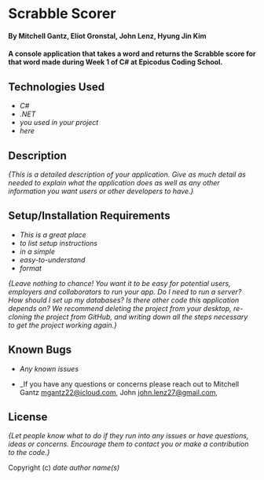 
# Scrabble Scorer

#### By Mitchell Gantz, Eliot Gronstal, John Lenz, Hyung Jin Kim

#### A console application that takes a word and returns the Scrabble score for that word made during Week 1 of C# at Epicodus Coding School.

## Technologies Used

* _C#_
* _.NET_
* _you used in your project_
* _here_

## Description

_{This is a detailed description of your application. Give as much detail as needed to explain what the application does as well as any other information you want users or other developers to have.}_

## Setup/Installation Requirements

* _This is a great place_
* _to list setup instructions_
* _in a simple_
* _easy-to-understand_
* _format_

_{Leave nothing to chance! You want it to be easy for potential users, employers and collaborators to run your app. Do I need to run a server? How should I set up my databases? Is there other code this application depends on? We recommend deleting the project from your desktop, re-cloning the project from GitHub, and writing down all the steps necessary to get the project working again.}_

## Known Bugs

* _Any known issues_

* _If you have any questions or concerns please reach out to Mitchell Gantz <mgantz22@icloud.com>, John <john.lenz27@gmail.com>, 

## License

_{Let people know what to do if they run into any issues or have questions, ideas or concerns.  Encourage them to contact you or make a contribution to the code.}_

Copyright (c) _date_ _author name(s)_
